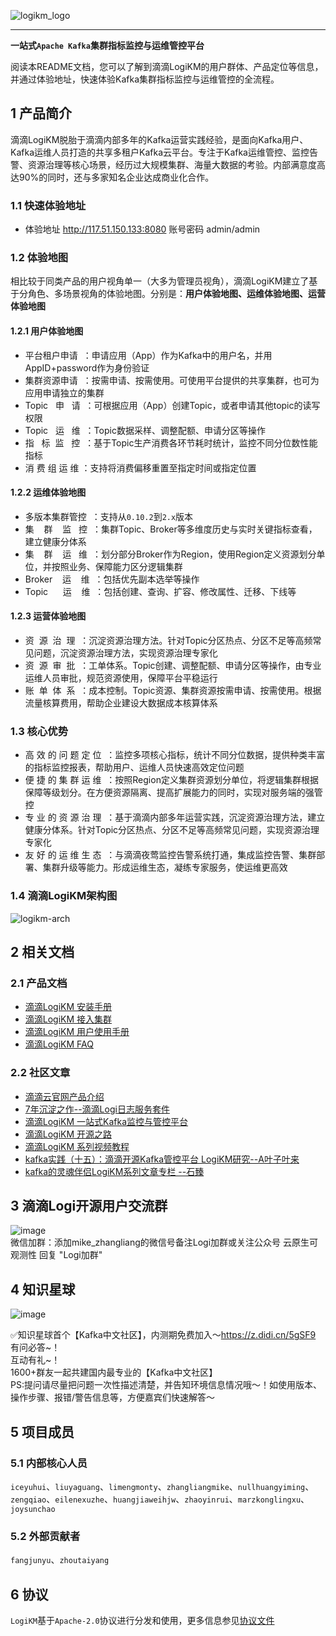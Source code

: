 
![logikm_logo](https://user-images.githubusercontent.com/71620349/125024570-9e07a100-e0b3-11eb-8ebc-22e73e056771.png)

---

**一站式`Apache Kafka`集群指标监控与运维管控平台**

阅读本README文档，您可以了解到滴滴LogiKM的用户群体、产品定位等信息，并通过体验地址，快速体验Kafka集群指标监控与运维管控的全流程。


## 1 产品简介

滴滴LogiKM脱胎于滴滴内部多年的Kafka运营实践经验，是面向Kafka用户、Kafka运维人员打造的共享多租户Kafka云平台。专注于Kafka运维管控、监控告警、资源治理等核心场景，经历过大规模集群、海量大数据的考验。内部满意度高达90%的同时，还与多家知名企业达成商业化合作。

### 1.1 快速体验地址

- 体验地址 http://117.51.150.133:8080  账号密码 admin/admin

### 1.2 体验地图
相比较于同类产品的用户视角单一（大多为管理员视角），滴滴LogiKM建立了基于分角色、多场景视角的体验地图。分别是：**用户体验地图、运维体验地图、运营体验地图**

#### 1.2.1 用户体验地图
- 平台租户申请&nbsp;&nbsp;：申请应用（App）作为Kafka中的用户名，并用 AppID+password作为身份验证
- 集群资源申请&nbsp;&nbsp;：按需申请、按需使用。可使用平台提供的共享集群，也可为应用申请独立的集群
- Topic&nbsp;&nbsp;&nbsp;申&nbsp;&nbsp;&nbsp;请&nbsp;&nbsp;：可根据应用（App）创建Topic，或者申请其他topic的读写权限
- Topic&nbsp;&nbsp;&nbsp;运&nbsp;&nbsp;&nbsp;维&nbsp;&nbsp;：Topic数据采样、调整配额、申请分区等操作
- 指&nbsp;&nbsp;&nbsp;标&nbsp;&nbsp;监&nbsp;&nbsp;&nbsp;控&nbsp;&nbsp;：基于Topic生产消费各环节耗时统计，监控不同分位数性能指标
- 消&nbsp;费&nbsp;组&nbsp;运&nbsp;维&nbsp;：支持将消费偏移重置至指定时间或指定位置

#### 1.2.2 运维体验地图
- 多版本集群管控&nbsp;&nbsp;：支持从`0.10.2`到`2.x`版本
- 集&nbsp;&nbsp;&nbsp;&nbsp;群&nbsp;&nbsp;&nbsp;&nbsp;监&nbsp;&nbsp;&nbsp;控&nbsp;&nbsp;：集群Topic、Broker等多维度历史与实时关键指标查看，建立健康分体系
- 集&nbsp;&nbsp;&nbsp;&nbsp;群&nbsp;&nbsp;&nbsp;&nbsp;运&nbsp;&nbsp;&nbsp;维&nbsp;&nbsp;：划分部分Broker作为Region，使用Region定义资源划分单位，并按照业务、保障能力区分逻辑集群
- Broker&nbsp;&nbsp;&nbsp;&nbsp;运&nbsp;&nbsp;&nbsp;&nbsp;维&nbsp;&nbsp;：包括优先副本选举等操作
- Topic&nbsp;&nbsp;&nbsp;&nbsp;&nbsp;&nbsp;运&nbsp;&nbsp;&nbsp;&nbsp;维&nbsp;&nbsp;：包括创建、查询、扩容、修改属性、迁移、下线等


#### 1.2.3 运营体验地图
- 资&nbsp;&nbsp;源&nbsp;&nbsp;治&nbsp;&nbsp;理&nbsp;&nbsp;：沉淀资源治理方法。针对Topic分区热点、分区不足等高频常见问题，沉淀资源治理方法，实现资源治理专家化
- 资&nbsp;&nbsp;源&nbsp;&nbsp;审&nbsp;&nbsp;批&nbsp;&nbsp;：工单体系。Topic创建、调整配额、申请分区等操作，由专业运维人员审批，规范资源使用，保障平台平稳运行
- 账&nbsp;&nbsp;单&nbsp;&nbsp;体&nbsp;&nbsp;系&nbsp;&nbsp;：成本控制。Topic资源、集群资源按需申请、按需使用。根据流量核算费用，帮助企业建设大数据成本核算体系

### 1.3 核心优势
- 高&nbsp;效&nbsp;的&nbsp;问&nbsp;题&nbsp;定&nbsp;位&nbsp;&nbsp;：监控多项核心指标，统计不同分位数据，提供种类丰富的指标监控报表，帮助用户、运维人员快速高效定位问题
- 便&nbsp;捷&nbsp;的&nbsp;集&nbsp;群&nbsp;运&nbsp;维&nbsp;&nbsp;：按照Region定义集群资源划分单位，将逻辑集群根据保障等级划分。在方便资源隔离、提高扩展能力的同时，实现对服务端的强管控
- 专&nbsp;业&nbsp;的&nbsp;资&nbsp;源&nbsp;治&nbsp;理&nbsp;&nbsp;：基于滴滴内部多年运营实践，沉淀资源治理方法，建立健康分体系。针对Topic分区热点、分区不足等高频常见问题，实现资源治理专家化
- 友&nbsp;好&nbsp;的&nbsp;运&nbsp;维&nbsp;生&nbsp;态&nbsp;&nbsp;：与滴滴夜莺监控告警系统打通，集成监控告警、集群部署、集群升级等能力。形成运维生态，凝练专家服务，使运维更高效

### 1.4 滴滴LogiKM架构图

![logikm-arch](https://img-ys011.didistatic.com/static/dicloudpub/do1_xgDHNDLj2ChKxctSuf72)


## 2 相关文档

### 2.1 产品文档
- [滴滴LogiKM 安装手册](docs/install_guide/install_guide_cn.md)
- [滴滴LogiKM 接入集群](docs/user_guide/add_cluster/add_cluster.md)
- [滴滴LogiKM 用户使用手册](docs/user_guide/user_guide_cn.md)
- [滴滴LogiKM FAQ](docs/user_guide/faq.md)

### 2.2 社区文章
- [滴滴云官网产品介绍](https://www.didiyun.com/production/logi-KafkaManager.html)
- [7年沉淀之作--滴滴Logi日志服务套件](https://mp.weixin.qq.com/s/-KQp-Qo3WKEOc9wIR2iFnw)
- [滴滴LogiKM 一站式Kafka监控与管控平台](https://mp.weixin.qq.com/s/9qSZIkqCnU6u9nLMvOOjIQ)
- [滴滴LogiKM 开源之路](https://xie.infoq.cn/article/0223091a99e697412073c0d64)
- [滴滴LogiKM 系列视频教程](https://mp.weixin.qq.com/s/9X7gH0tptHPtfjPPSdGO8g)
- [kafka实践（十五）：滴滴开源Kafka管控平台 LogiKM研究--A叶子叶来](https://blog.csdn.net/yezonggang/article/details/113106244)
- [kafka的灵魂伴侣LogiKM系列文章专栏 --石臻](https://blog.csdn.net/u010634066/category_10977588.html)

## 3 滴滴Logi开源用户交流群


![image](https://user-images.githubusercontent.com/5287750/111266722-e531d800-8665-11eb-9242-3484da5a3099.png)  
微信加群：添加mike_zhangliang的微信号备注Logi加群或关注公众号 云原生可观测性 回复 "Logi加群"

## 4 知识星球

![image](https://user-images.githubusercontent.com/51046167/140718512-5ab1b336-5c48-46c0-90bd-44b5c7e168c8.png)

✅知识星球首个【Kafka中文社区】，内测期免费加入～https://z.didi.cn/5gSF9  
有问必答~！  
互动有礼~！  
1600+群友一起共建国内最专业的【Kafka中文社区】  
PS:提问请尽量把问题一次性描述清楚，并告知环境信息情况哦～！如使用版本、操作步骤、报错/警告信息等，方便嘉宾们快速解答～

## 5 项目成员

### 5.1 内部核心人员

`iceyuhui`、`liuyaguang`、`limengmonty`、`zhangliangmike`、`nullhuangyiming`、`zengqiao`、`eilenexuzhe`、`huangjiaweihjw`、`zhaoyinrui`、`marzkonglingxu`、`joysunchao`


### 5.2 外部贡献者

`fangjunyu`、`zhoutaiyang`


## 6 协议

`LogiKM`基于`Apache-2.0`协议进行分发和使用，更多信息参见[协议文件](./LICENSE)
